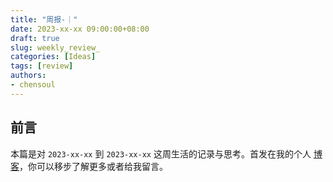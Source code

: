 ```yaml
---
title: "周报-｜"
date: 2023-xx-xx 09:00:00+08:00
draft: true
slug: weekly_review_
categories: [Ideas]
tags: [review]
authors:
- chensoul
---
```


## 前言

本篇是对 `2023-xx-xx` 到 `2023-xx-xx` 这周生活的记录与思考。首发在我的个人 [博客](https://blog.chensoul.com/)，你可以移步了解更多或者给我留言。
